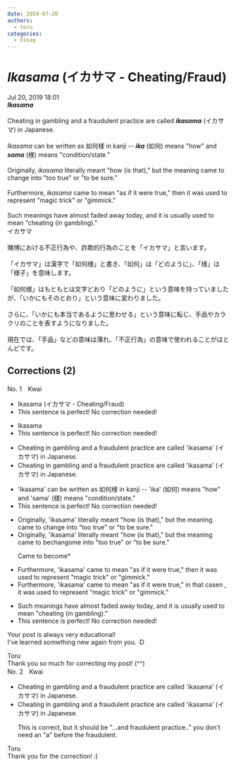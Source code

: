 ```yaml
---
date: 2019-07-20
authors:
  - toru
categories:
  - Essay
---
```


<h1 id="subject_show"><strong><em>Ikasama</strong></em> (イカサマ - Cheating/Fraud)</h1>
<div class="date">Jul 20, 2019 18:01</div>
<div id="post"><div id="body_show_ori">
<strong><em>Ikasama</strong></em><br/><br/>Cheating in gambling and a fraudulent practice are called <strong><em>ikasama</em></strong> (イカサマ) in Japanese.<br/><br/><em>Ikasama</em> can be written as 如何様 in kanji -- <strong><em>ika</em></strong> (如何) means "how" and <strong><em>sama</em></strong> (様) means "condition/state."<br/><br/>Originally, <em>ikasama</em> literally meant "how (is that)," but the meaning came to change into "too true" or "to be sure."<br/><br/>Furthermore, <em>ikasama</em> came to mean "as if it were true," then it was used to represent "magic trick" or "gimmick."<br/><br/>Such meanings have almost faded away today, and it is usually used to mean "cheating (in gambling)."
</div></div>

<!-- more -->

<div id="post_ja"><div id="body_show_mo">
イカサマ<br/><br/>賭博における不正行為や、詐欺的行為のことを「イカサマ」と言います。<br/><br/>「イカサマ」は漢字で「如何様」と書き、「如何」は「どのように」、「様」は「様子」を意味します。<br/><br/>「如何様」はもともとは文字どおり「どのように」という意味を持っていましたが、「いかにもそのとおり」という意味に変わりました。<br/><br/>さらに、「いかにも本当であるように思わせる」という意味に転じ、手品やカラクリのことを表すようになりました。<br/><br/>現在では、「手品」などの意味は薄れ、「不正行為」の意味で使われることがほとんどです。
</div></div>

## Corrections (2)
<div id="block"><div class="first_name"> No. 1　<span class="just_name">Kwai</span></div><div id="block2">
<ul class="correction_field">
<li class="incorrect">Ikasama (イカサマ - Cheating/Fraud)</li>
<li class="corrected perfect">This sentence is perfect! No correction needed!</li>
</ul>
<ul class="correction_field">
<li class="incorrect">Ikasama</li>
<li class="corrected perfect">This sentence is perfect! No correction needed!</li>
</ul>
<ul class="correction_field">
<li class="incorrect">Cheating in gambling and a fraudulent practice are called 'ikasama' (イカサマ) in Japanese.</li>
<li class="corrected correct">
Cheating in gambling and a fraudulent practice are called 'ikasama' (イカサマ) in Japanese.
</li>
</ul>
<ul class="correction_field">
<li class="incorrect">'Ikasama' can be written as 如何様 in kanji -- 'ika' (如何) means "how" and 'sama' (様) means "condition/state."</li>
<li class="corrected perfect">This sentence is perfect! No correction needed!</li>
</ul>
<ul class="correction_field">
<li class="incorrect">Originally, 'ikasama' literally meant "how (is that)," but the meaning came to change into "too true" or "to be sure."</li>
<li class="corrected correct">
Originally, 'ikasama' literally meant "how (is that)," but the meaning came to <span class="f_red">be</span>c<span class="f_gray"><span class="sline">hang</span></span><span class="f_red">om</span>e <span class="f_gray"><span class="sline">into </span></span>"too true" or "to be sure."
<p class="correction_comment">Came to become*</p>
</li>
</ul>
<ul class="correction_field">
<li class="incorrect">Furthermore, 'ikasama' came to mean "as if it were true," then it was used to represent "magic trick" or "gimmick."</li>
<li class="corrected correct">
Furthermore, 'ikasama' came to mean "as if it were true," <span class="f_red">in </span>th<span class="f_red">at cas</span>e<span class="f_gray"><span class="sline">n</span></span> <span class="f_red">, </span>it was used to represent "magic trick" or "gimmick."
</li>
</ul>
<ul class="correction_field">
<li class="incorrect">Such meanings have almost faded away today, and it is usually used to mean "cheating (in gambling)."</li>
<li class="corrected perfect">This sentence is perfect! No correction needed!</li>
</ul>
<p class="comment_small">
 Your post is always very educational!
 <br/>
 I've learned somwthing new again from you. :D
</p>

</div><div class="name"><span class="just_name">Toru</span><br>
Thank you so much for correcting my post! (^^)
</div>
</div>
<div id="block"><div class="first_name"> No. 2　<span class="just_name">Kwai</span></div><div id="block2">
<ul class="correction_field">
<li class="incorrect">Cheating in gambling and a fraudulent practice are called 'ikasama' (イカサマ) in Japanese.</li>
<li class="corrected correct">
Cheating in gambling and <span class="f_gray"><span class="sline">a </span></span>fraudulent practice are called 'ikasama' (イカサマ) in Japanese.
<p class="correction_comment">This is correct, but it should be "...and fraudulent practice.." you don't need an  "a" before the fraudulent.</p>
</li>
</ul>
</div><div class="name"><span class="just_name">Toru</span><br>
Thank you for the correction! :)
</div>
</div>
